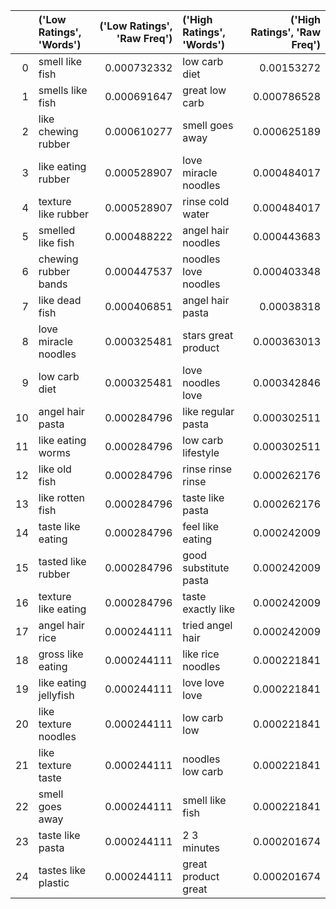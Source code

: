 |    | ('Low Ratings', 'Words')   |   ('Low Ratings', 'Raw Freq') | ('High Ratings', 'Words')   |   ('High Ratings', 'Raw Freq') |
|---:|:---------------------------|------------------------------:|:----------------------------|-------------------------------:|
|  0 | smell like fish            |                   0.000732332 | low carb diet               |                    0.00153272  |
|  1 | smells like fish           |                   0.000691647 | great low carb              |                    0.000786528 |
|  2 | like chewing rubber        |                   0.000610277 | smell goes away             |                    0.000625189 |
|  3 | like eating rubber         |                   0.000528907 | love miracle noodles        |                    0.000484017 |
|  4 | texture like rubber        |                   0.000528907 | rinse cold water            |                    0.000484017 |
|  5 | smelled like fish          |                   0.000488222 | angel hair noodles          |                    0.000443683 |
|  6 | chewing rubber bands       |                   0.000447537 | noodles love noodles        |                    0.000403348 |
|  7 | like dead fish             |                   0.000406851 | angel hair pasta            |                    0.00038318  |
|  8 | love miracle noodles       |                   0.000325481 | stars great product         |                    0.000363013 |
|  9 | low carb diet              |                   0.000325481 | love noodles love           |                    0.000342846 |
| 10 | angel hair pasta           |                   0.000284796 | like regular pasta          |                    0.000302511 |
| 11 | like eating worms          |                   0.000284796 | low carb lifestyle          |                    0.000302511 |
| 12 | like old fish              |                   0.000284796 | rinse rinse rinse           |                    0.000262176 |
| 13 | like rotten fish           |                   0.000284796 | taste like pasta            |                    0.000262176 |
| 14 | taste like eating          |                   0.000284796 | feel like eating            |                    0.000242009 |
| 15 | tasted like rubber         |                   0.000284796 | good substitute pasta       |                    0.000242009 |
| 16 | texture like eating        |                   0.000284796 | taste exactly like          |                    0.000242009 |
| 17 | angel hair rice            |                   0.000244111 | tried angel hair            |                    0.000242009 |
| 18 | gross like eating          |                   0.000244111 | like rice noodles           |                    0.000221841 |
| 19 | like eating jellyfish      |                   0.000244111 | love love love              |                    0.000221841 |
| 20 | like texture noodles       |                   0.000244111 | low carb low                |                    0.000221841 |
| 21 | like texture taste         |                   0.000244111 | noodles low carb            |                    0.000221841 |
| 22 | smell goes away            |                   0.000244111 | smell like fish             |                    0.000221841 |
| 23 | taste like pasta           |                   0.000244111 | 2 3 minutes                 |                    0.000201674 |
| 24 | tastes like plastic        |                   0.000244111 | great product great         |                    0.000201674 |